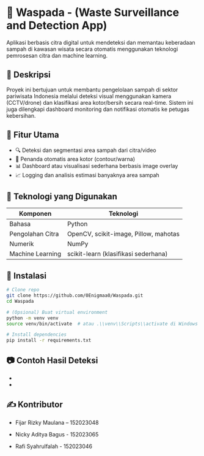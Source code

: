 # 🧠 Waspada - (Waste Surveillance and Detection App)

Aplikasi berbasis citra digital untuk mendeteksi dan memantau keberadaan sampah di kawasan wisata secara otomatis menggunakan teknologi pemrosesan citra dan machine learning.

## 📌 Deskripsi

Proyek ini bertujuan untuk membantu pengelolaan sampah di sektor pariwisata Indonesia melalui deteksi visual menggunakan kamera (CCTV/drone) dan klasifikasi area kotor/bersih secara real-time. Sistem ini juga dilengkapi dashboard monitoring dan notifikasi otomatis ke petugas kebersihan.

## 🎯 Fitur Utama
- 🔍 Deteksi dan segmentasi area sampah dari citra/video
- 🧼 Penanda otomatis area kotor (contour/warna)
- 📊 Dashboard atau visualisasi sederhana berbasis image overlay
- 📈 Logging dan analisis estimasi banyaknya area sampah

## 🧪 Teknologi yang Digunakan

| Komponen           | Teknologi                        |
|--------------------|----------------------------------|
| Bahasa             | Python                           |
| Pengolahan Citra   | OpenCV, scikit-image, Pillow, mahotas |
| Numerik            | NumPy                            |
| Machine Learning   | scikit-learn (klasifikasi sederhana) |

## 🚀 Instalasi

```bash
# Clone repo
git clone https://github.com/0Enigmaa0/Waspada.git
cd Waspada
```
```bash
# (Opsional) Buat virtual environment
python -m venv venv
source venv/bin/activate  # atau .\\venv\\Scripts\\activate di Windows
```
```bash
# Install dependencies
pip install -r requirements.txt
```
## 📷 Contoh Hasil Deteksi
-
-

## ✍️ Kontributor
- Fijar Rizky Maulana – 152023048

- Nicky Aditya Bagus - 152023065

- Rafi Syahrulfalah - 152023046
